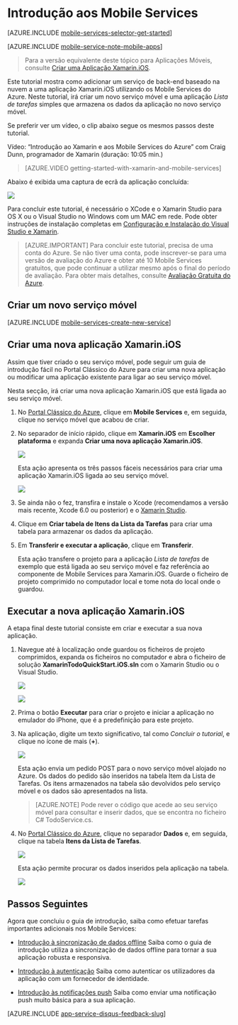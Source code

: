 <properties
    pageTitle="Introdução aos Mobile Services para aplicações Xamarin iOS | Microsoft Azure"
    description="Siga este tutorial para começar a utilizar os Mobile Services do Azure para o desenvolvimento de Xamarin iOS."
    services="mobile-services"
    documentationCenter="xamarin"
    authors="conceptdev"
    manager="dwrede"
    editor=""/>

<tags
    ms.service="mobile-services"
    ms.workload="mobile"
    ms.tgt_pltfrm="mobile-xamarin-ios"
    ms.devlang="dotnet"
    ms.topic="hero-article"
    ms.date="03/16/2016"
    ms.author="craig.dunn@xamarin.com"/>

# <a name="getting-started"> </a>Introdução aos Mobile Services
[AZURE.INCLUDE [mobile-services-selector-get-started](../../includes/mobile-services-selector-get-started.md)]
&nbsp;

[AZURE.INCLUDE [mobile-service-note-mobile-apps](../../includes/mobile-services-note-mobile-apps.md)]
> Para a versão equivalente deste tópico para Aplicações Móveis, consulte [Criar uma Aplicação Xamarin.iOS](../app-service-mobile/app-service-mobile-xamarin-ios-get-started.md).

Este tutorial mostra como adicionar um serviço de back-end baseado na nuvem a uma aplicação Xamarin.iOS utilizando os Mobile Services do Azure. Neste tutorial, irá criar um novo serviço móvel e uma aplicação *Lista de tarefas* simples que armazena os dados da aplicação no novo serviço móvel.

Se preferir ver um vídeo, o clip abaixo segue os mesmos passos deste tutorial.

Vídeo: “Introdução ao Xamarin e aos Mobile Services do Azure” com Craig Dunn, programador de Xamarin (duração: 10:05 min.)

> [AZURE.VIDEO getting-started-with-xamarin-and-mobile-services]

Abaixo é exibida uma captura de ecrã da aplicação concluída:

![][0]

Para concluir este tutorial, é necessário o XCode e o Xamarin Studio para OS X ou o Visual Studio no Windows com um MAC em rede. Pode obter instruções de instalação completas em [Configuração e Instalação do Visual Studio e Xamarin](https://msdn.microsoft.com/library/mt613162.aspx). 

> [AZURE.IMPORTANT] Para concluir este tutorial, precisa de uma conta do Azure. Se não tiver uma conta, pode inscrever-se para uma versão de avaliação do Azure e obter até 10 Mobile Services gratuitos, que pode continuar a utilizar mesmo após o final do período de avaliação. Para obter mais detalhes, consulte [Avaliação Gratuita do Azure](https://azure.microsoft.com/pricing/free-trial/).

## <a name="create-new-service"> </a>Criar um novo serviço móvel

[AZURE.INCLUDE [mobile-services-create-new-service](../../includes/mobile-services-create-new-service.md)]

## Criar uma nova aplicação Xamarin.iOS

Assim que tiver criado o seu serviço móvel, pode seguir um guia de introdução fácil no Portal Clássico do Azure para criar uma nova aplicação ou modificar uma aplicação existente para ligar ao seu serviço móvel.

Nesta secção, irá criar uma nova aplicação Xamarin.iOS que está ligada ao seu serviço móvel.

1.  No [Portal Clássico do Azure], clique em **Mobile Services** e, em seguida, clique no serviço móvel que acabou de criar.

2. No separador de início rápido, clique em **Xamarin.iOS** em **Escolher plataforma** e expanda **Criar uma nova aplicação Xamarin.iOS**.

    ![][6]

    Esta ação apresenta os três passos fáceis necessários para criar uma aplicação Xamarin.iOS ligada ao seu serviço móvel.

    ![][7]

3. Se ainda não o fez, transfira e instale o Xcode (recomendamos a versão mais recente, Xcode 6.0 ou posterior) e o [Xamarin Studio].

4. Clique em **Criar tabela de Itens da Lista da Tarefas** para criar uma tabela para armazenar os dados da aplicação.

5. Em **Transferir e executar a aplicação**, clique em **Transferir**.

    Esta ação transfere o projeto para a aplicação _Lista de tarefas_ de exemplo que está ligada ao seu serviço móvel e faz referência ao componente de Mobile Services para Xamarin.iOS. Guarde o ficheiro de projeto comprimido no computador local e tome nota do local onde o guardou.

## Executar a nova aplicação Xamarin.iOS

A etapa final deste tutorial consiste em criar e executar a sua nova aplicação.

1. Navegue até à localização onde guardou os ficheiros de projeto comprimidos, expanda os ficheiros no computador e abra o ficheiro de solução **XamarinTodoQuickStart.iOS.sln** com o Xamarin Studio ou o Visual Studio.

    ![][8]

    ![][9]

2. Prima o botão **Executar** para criar o projeto e iniciar a aplicação no emulador do iPhone, que é a predefinição para este projeto.

3. Na aplicação, digite um texto significativo, tal como _Concluir o tutorial_, e clique no ícone de mais (**+**).

    ![][10]

    Esta ação envia um pedido POST para o novo serviço móvel alojado no Azure. Os dados do pedido são inseridos na tabela Item da Lista de Tarefas. Os itens armazenados na tabela são devolvidos pelo serviço móvel e os dados são apresentados na lista.

    > [AZURE.NOTE] Pode rever o código que acede ao seu serviço móvel para consultar e inserir dados, que se encontra no ficheiro C# TodoService.cs.

4. No [Portal Clássico do Azure], clique no separador **Dados** e, em seguida, clique na tabela **Itens da Lista de Tarefas**.

    ![][11]

    Esta ação permite procurar os dados inseridos pela aplicação na tabela.

    ![][12]


## Passos Seguintes
Agora que concluiu o guia de introdução, saiba como efetuar tarefas importantes adicionais nos Mobile Services:

* [Introdução à sincronização de dados offline] Saiba como o guia de introdução utiliza a sincronização de dados offline para tornar a sua aplicação robusta e responsiva.

* [Introdução à autenticação] Saiba como autenticar os utilizadores da aplicação com um fornecedor de identidade.

* [Introdução às notificações push] Saiba como enviar uma notificação push muito básica para a sua aplicação.




[AZURE.INCLUDE [app-service-disqus-feedback-slug](../../includes/app-service-disqus-feedback-slug.md)]

<!-- Anchors. -->
[Introdução aos Mobile Services]:#getting-started
[Criar um novo serviço móvel]:#create-new-service
[Definir a instância do serviço móvel]:#define-mobile-service-instance
[Passos Seguintes]:#next-steps

<!-- Images. -->
[0]: ./media/partner-xamarin-mobile-services-ios-get-started/mobile-quickstart-completed-ios.png
[6]: ./media/partner-xamarin-mobile-services-ios-get-started/mobile-portal-quickstart-xamarin-ios.png
[7]: ./media/partner-xamarin-mobile-services-ios-get-started/mobile-quickstart-steps-xamarin-ios.png
[8]: ./media/partner-xamarin-mobile-services-ios-get-started/mobile-xamarin-project-ios-xs.png
[9]: ./media/partner-xamarin-mobile-services-ios-get-started/mobile-xamarin-project-ios-vs.png
[10]: ./media/partner-xamarin-mobile-services-ios-get-started/mobile-quickstart-startup-ios.png
[11]: ./media/partner-xamarin-mobile-services-ios-get-started/mobile-data-tab.png
[12]: ./media/partner-xamarin-mobile-services-ios-get-started/mobile-data-browse.png


<!-- URLs. -->
[Introdução à sincronização de dados offline]: mobile-services-xamarin-ios-get-started-offline-data.md
[Introdução à autenticação]: partner-xamarin-mobile-services-ios-get-started-users.md
[Introdução às notificações push]: partner-xamarin-mobile-services-ios-get-started-push.md

[Xamarin Studio]: http://xamarin.com/download
[SDK iOS dos Mobile Services]: https://go.microsoft.com/fwLink/p/?LinkID=266533

[Portal Clássico do Azure]: https://manage.windowsazure.com/



<!--HONumber=Jun16_HO2-->


